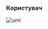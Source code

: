 ### Користувач 
    
    
![uml](http://www.plantuml.com/plantuml/proxy?cache=no&src=https://raw.githubusercontent.com/KarmazinN/db_open_data/Diana/src/uml/usecase6.puml)

